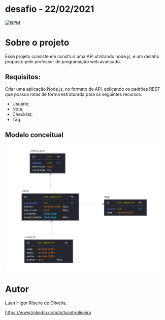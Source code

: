 # desafio - 22/02/2021
[![NPM](https://img.shields.io/npm/l/react)](https://github.com/luanhroliveira/api-node-desafio-22-02-2021/blob/main/LICENSE) 

# Sobre o projeto
Esse projeto consiste em construir uma API utilizando node.js, é um desafio proposto pelo professor de programação web avançado.


## Requisitos:
Criar uma aplicação Node.js, no formato de API, aplicando os padrões REST que possua rotas de forma estruturada para os seguintes recursos:

- Usuário;
- Nota;
- Checklist;
- Tag.

## Modelo conceitual
![Modelo Conceitual](https://github.com/luanhroliveira/assets/blob/main/modelo-conceitual-node-api-desafio-22-02-2021.PNG "Modelo conceitual")

# Autor

Luan Higor Ribeiro de Oliveira.

https://www.linkedin.com/in/luanhroliveira
